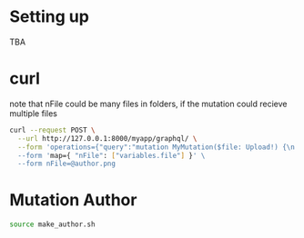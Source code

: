 # Setting up
TBA

# curl
note that nFile could be many files in folders, if the mutation could recieve multiple files

```bash
curl --request POST \
  --url http://127.0.0.1:8000/myapp/graphql/ \
  --form 'operations={"query":"mutation MyMutation($file: Upload!) {\n  createAuthor(data: {name: \"my great author\", image: $file}) {\n    id\n  }\n}","variables>
  --form 'map={ "nFile": ["variables.file"] }' \
  --form nFile=@author.png
```
# Mutation Author
```bash
source make_author.sh
```